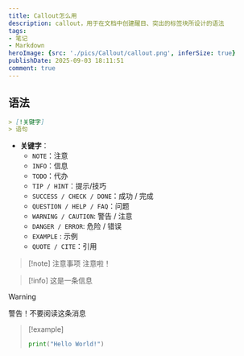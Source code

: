 ```yaml
---
title: Callout怎么用
description: callout，用于在文档中创建醒目、突出的标签块所设计的语法
tags:
- 笔记
- Markdown
heroImage: {src: './pics/Callout/callout.png', inferSize: true}
publishDate: 2025-09-03 18:11:51
comment: true
---
```


## 语法
```Markdown
> [!关键字]
> 语句
```
- **关键字**：
	- `NOTE`：注意
	- `INFO`：信息
	- `TODO`：代办
	- `TIP / HINT`：提示/技巧
	- `SUCCESS / CHECK / DONE`：成功 / 完成
	- `QUESTION / HELP / FAQ`：问题
	- `WARNING / CAUTION`: 警告 / 注意
	- `DANGER / ERROR`: 危险 / 错误
	- `EXAMPLE` : 示例
	- `QUOTE / CITE`：引用

>[!note] 注意事项
> 注意啦！

> [!info]
> 这是一条信息

> [!warning]
> 警告！不要阅读这条消息

> [!example]
> ```python
> print("Hello World!")
> ```


